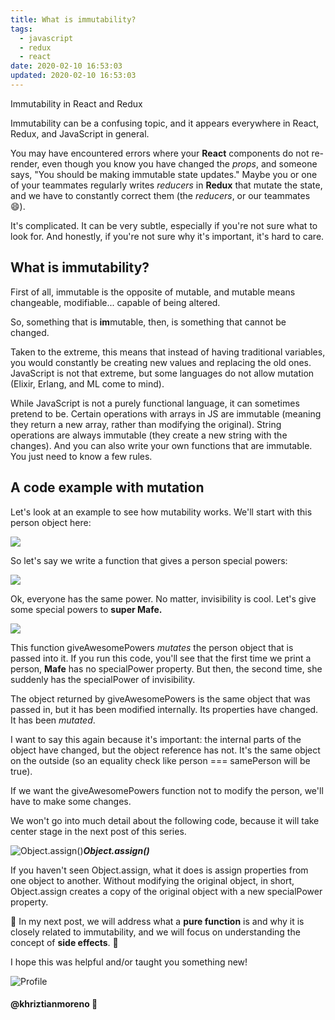 ```yaml
---
title: What is immutability?
tags:
  - javascript
  - redux
  - react
date: 2020-02-10 16:53:03
updated: 2020-02-10 16:53:03
---
```


Immutability in React and Redux

Immutability can be a confusing topic, and it appears everywhere in React, Redux, and JavaScript in general.

You may have encountered errors where your **React** components do not re-render, even though you know you have changed the _props_, and someone says, "You should be making immutable state updates." Maybe you or one of your teammates regularly writes _reducers_ in **Redux** that mutate the state, and we have to constantly correct them (the _reducers_, or our teammates 😄).

It's complicated. It can be very subtle, especially if you're not sure what to look for. And honestly, if you're not sure why it's important, it's hard to care.

<!--more-->

## What is immutability?

First of all, immutable is the opposite of mutable, and mutable means changeable, modifiable... capable of being altered.

So, something that is **im**mutable, then, is something that cannot be changed.

Taken to the extreme, this means that instead of having traditional variables, you would constantly be creating new values and replacing the old ones. JavaScript is not that extreme, but some languages do not allow mutation (Elixir, Erlang, and ML come to mind).

While JavaScript is not a purely functional language, it can sometimes pretend to be. Certain operations with arrays in JS are immutable (meaning they return a new array, rather than modifying the original). String operations are always immutable (they create a new string with the changes). And you can also write your own functions that are immutable. You just need to know a few rules.

## A code example with mutation

Let's look at an example to see how mutability works. We'll start with this person object here:

![](https://cdn-images-1.medium.com/max/2000/1*HTWRoy6C_54yrz1o4LHe9g.png)

So let's say we write a function that gives a person special powers:

![](https://cdn-images-1.medium.com/max/2000/1*5nRGGompyTkaJJhabPprXw.png)

Ok, everyone has the same power. No matter, invisibility is cool. Let's give some special powers to **super Mafe.**

![](https://cdn-images-1.medium.com/max/2624/1*E58AJFG3FaMyjaTrXV0iLA.png)

This function giveAwesomePowers _mutates_ the person object that is passed into it. If you run this code, you'll see that the first time we print a person, **Mafe** has no specialPower property. But then, the second time, she suddenly has the specialPower of invisibility.

The object returned by giveAwesomePowers is the same object that was passed in, but it has been modified internally. Its properties have changed. It has been _mutated_.

I want to say this again because it's important: the internal parts of the object have changed, but the object reference has not. It's the same object on the outside (so an equality check like person === samePerson will be true).

If we want the giveAwesomePowers function not to modify the person, we'll have to make some changes.

We won't go into much detail about the following code, because it will take center stage in the next post of this series.

![**Object.assign()**](https://cdn-images-1.medium.com/max/2016/1*l6dOEaAUno5wc9loMlueoA.png)**_Object.assign()_**

If you haven't seen Object.assign, what it does is assign properties from one object to another. Without modifying the original object, in short, Object.assign creates a copy of the original object with a new specialPower property.

👋 In my next post, we will address what a **pure function** is and why it is closely related to immutability, and we will focus on understanding the concept of **side effects**. 🤝

I hope this was helpful and/or taught you something new!

![Profile](https://res.cloudinary.com/khriztianmoreno/image/upload/c_scale,w_148/v1591324337/KM-brand/stickers/sticker-3_2x.png)

#### @khriztianmoreno 🚀
